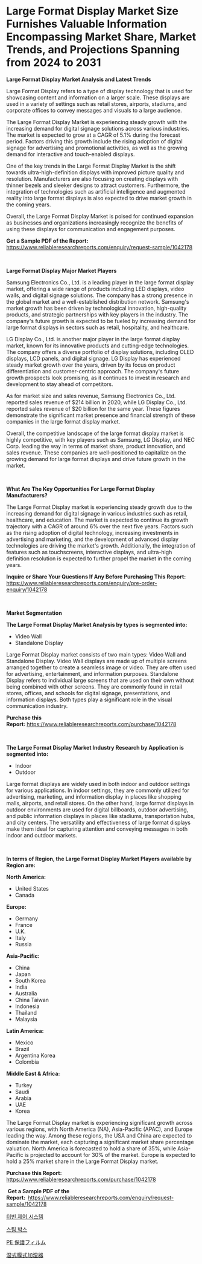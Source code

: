 <p><h1>Large Format Display Market Size Furnishes Valuable Information Encompassing Market Share, Market Trends, and Projections Spanning from 2024 to 2031</h1></p><p><strong>Large Format Display Market Analysis and Latest Trends</strong></p>
<p><p>Large Format Display refers to a type of display technology that is used for showcasing content and information on a larger scale. These displays are used in a variety of settings such as retail stores, airports, stadiums, and corporate offices to convey messages and visuals to a large audience.</p><p>The Large Format Display Market is experiencing steady growth with the increasing demand for digital signage solutions across various industries. The market is expected to grow at a CAGR of 5.1% during the forecast period. Factors driving this growth include the rising adoption of digital signage for advertising and promotional activities, as well as the growing demand for interactive and touch-enabled displays.</p><p>One of the key trends in the Large Format Display Market is the shift towards ultra-high-definition displays with improved picture quality and resolution. Manufacturers are also focusing on creating displays with thinner bezels and sleeker designs to attract customers. Furthermore, the integration of technologies such as artificial intelligence and augmented reality into large format displays is also expected to drive market growth in the coming years.</p><p>Overall, the Large Format Display Market is poised for continued expansion as businesses and organizations increasingly recognize the benefits of using these displays for communication and engagement purposes.</p></p>
<p><strong>Get a Sample PDF of the Report:&nbsp;</strong> <a href="https://www.reliableresearchreports.com/enquiry/request-sample/1042178">https://www.reliableresearchreports.com/enquiry/request-sample/1042178</a></p>
<p>&nbsp;</p>
<p><strong>Large Format Display Major Market Players</strong></p>
<p><p>Samsung Electronics Co., Ltd. is a leading player in the large format display market, offering a wide range of products including LED displays, video walls, and digital signage solutions. The company has a strong presence in the global market and a well-established distribution network. Samsung's market growth has been driven by technological innovation, high-quality products, and strategic partnerships with key players in the industry. The company's future growth is expected to be fueled by increasing demand for large format displays in sectors such as retail, hospitality, and healthcare.</p><p>LG Display Co., Ltd. is another major player in the large format display market, known for its innovative products and cutting-edge technologies. The company offers a diverse portfolio of display solutions, including OLED displays, LCD panels, and digital signage. LG Display has experienced steady market growth over the years, driven by its focus on product differentiation and customer-centric approach. The company's future growth prospects look promising, as it continues to invest in research and development to stay ahead of competitors.</p><p>As for market size and sales revenue, Samsung Electronics Co., Ltd. reported sales revenue of $214 billion in 2020, while LG Display Co., Ltd. reported sales revenue of $20 billion for the same year. These figures demonstrate the significant market presence and financial strength of these companies in the large format display market.</p><p>Overall, the competitive landscape of the large format display market is highly competitive, with key players such as Samsung, LG Display, and NEC Corp. leading the way in terms of market share, product innovation, and sales revenue. These companies are well-positioned to capitalize on the growing demand for large format displays and drive future growth in the market.</p></p>
<p>&nbsp;</p>
<p><strong>What Are The Key Opportunities For Large Format Display Manufacturers?</strong></p>
<p><p>The Large Format Display market is experiencing steady growth due to the increasing demand for digital signage in various industries such as retail, healthcare, and education. The market is expected to continue its growth trajectory with a CAGR of around 6% over the next five years. Factors such as the rising adoption of digital technology, increasing investments in advertising and marketing, and the development of advanced display technologies are driving the market's growth. Additionally, the integration of features such as touchscreens, interactive displays, and ultra-high definition resolution is expected to further propel the market in the coming years.</p></p>
<p><strong>Inquire or Share Your Questions If Any Before Purchasing This Report:</strong> <a href="https://www.reliableresearchreports.com/enquiry/pre-order-enquiry/1042178">https://www.reliableresearchreports.com/enquiry/pre-order-enquiry/1042178</a></p>
<p>&nbsp;</p>
<p><strong>Market Segmentation</strong></p>
<p><strong>The Large Format Display Market Analysis by types is segmented into:</strong></p>
<p><ul><li>Video Wall</li><li>Standalone Display</li></ul></p>
<p><p>Large Format Display market consists of two main types: Video Wall and Standalone Display. Video Wall displays are made up of multiple screens arranged together to create a seamless image or video. They are often used for advertising, entertainment, and information purposes. Standalone Display refers to individual large screens that are used on their own without being combined with other screens. They are commonly found in retail stores, offices, and schools for digital signage, presentations, and information displays. Both types play a significant role in the visual communication industry.</p></p>
<p><strong>Purchase this Report:&nbsp;</strong><a href="https://www.reliableresearchreports.com/purchase/1042178">https://www.reliableresearchreports.com/purchase/1042178</a></p>
<p>&nbsp;</p>
<p><strong>The Large Format Display Market Industry Research by Application is segmented into:</strong></p>
<p><ul><li>Indoor</li><li>Outdoor</li></ul></p>
<p><p>Large format displays are widely used in both indoor and outdoor settings for various applications. In indoor settings, they are commonly utilized for advertising, marketing, and information display in places like shopping malls, airports, and retail stores. On the other hand, large format displays in outdoor environments are used for digital billboards, outdoor advertising, and public information displays in places like stadiums, transportation hubs, and city centers. The versatility and effectiveness of large format displays make them ideal for capturing attention and conveying messages in both indoor and outdoor markets.</p></p>
<p>&nbsp;</p>
<p><strong>In terms of Region, the Large Format Display Market Players available by Region are:</strong></p>
<p>
    <p> <strong> North America: </strong>
        <ul>
            <li>United States</li>
            <li>Canada</li>
        </ul>
        </p> 
    <p> <strong> Europe: </strong>
        <ul>
            <li>Germany</li>
            <li>France</li>
            <li>U.K.</li>
            <li>Italy</li>
            <li>Russia</li>
        </ul>
        </p> 
    <p> <strong> Asia-Pacific: </strong>
        <ul>
            <li>China</li>
            <li>Japan</li>
            <li>South Korea</li>
            <li>India</li>
            <li>Australia</li>
            <li>China Taiwan</li>
            <li>Indonesia</li>
            <li>Thailand</li>
            <li>Malaysia</li>
        </ul>
        </p> 
    <p> <strong> Latin America: </strong>
        <ul>
            <li>Mexico</li>
            <li>Brazil</li>
            <li>Argentina Korea</li>
            <li>Colombia</li>
        </ul>
        </p> 
    <p> <strong> Middle East & Africa: </strong>
        <ul>
            <li>Turkey</li>
            <li>Saudi</li>
            <li>Arabia</li>
            <li>UAE</li>
            <li>Korea</li>
        </ul>
    </p>
    </p>
<p><p>The Large Format Display market is experiencing significant growth across various regions, with North America (NA), Asia-Pacific (APAC), and Europe leading the way. Among these regions, the USA and China are expected to dominate the market, each capturing a significant market share percentage valuation. North America is forecasted to hold a share of 35%, while Asia-Pacific is projected to account for 30% of the market. Europe is expected to hold a 25% market share in the Large Format Display market.</p></p>
<p><strong>Purchase this Report: </strong><a href="https://www.reliableresearchreports.com/purchase/1042178">https://www.reliableresearchreports.com/purchase/1042178</a></p>
<p>&nbsp;<strong>Get a Sample PDF of the Report:&nbsp;&nbsp;</strong><a href="https://www.reliableresearchreports.com/enquiry/request-sample/1042178">https://www.reliableresearchreports.com/enquiry/request-sample/1042178</a></p>
<p><strong></strong></p>
<p><p><a href="https://github.com/LanceOlsotn8978/Market-Research-Report-List-1/blob/main/86694508238.md">터빈 제어 시스템</a></p><p><a href="https://medium.com/@mujgankortalih/2024%EB%85%84%EB%B6%80%ED%84%B0-2031%EB%85%84%EA%B9%8C%EC%A7%80%EC%9D%98-%EA%B8%B0%EA%B0%84%EC%9D%84-%EC%9C%84%ED%95%9C-%EC%8A%A4%ED%8C%80-%EB%B0%95%EC%8A%A4-%EC%8B%9C%EC%9E%A5-%EB%B6%84%EC%84%9D-%EB%B0%8F-%EA%B7%9C%EB%AA%A8-%EC%98%88%EC%B8%A1-af1e72080a3f">스팀 박스</a></p><p><a href="https://github.com/AaronVargas43/Market-Research-Report-List-1/blob/main/10609289081.md">PE 保護フィルム</a></p><p><a href="https://github.com/CloydAbbott2023/Market-Research-Report-List-1/blob/main/96950199082.md">湿式膜式加湿器</a></p></p>